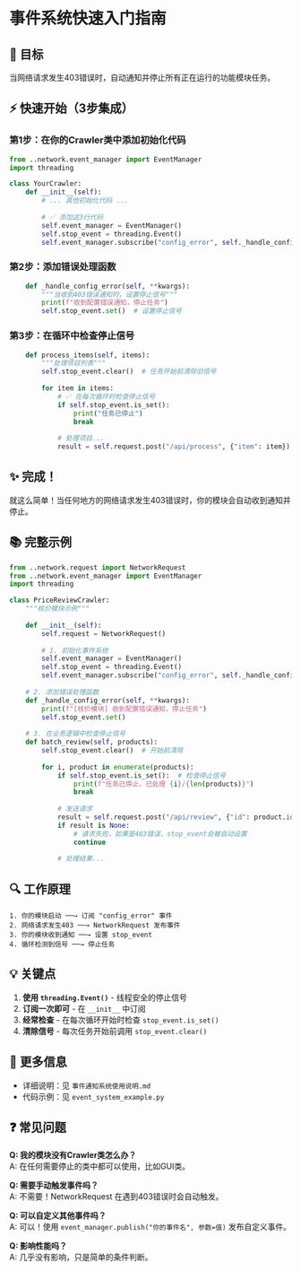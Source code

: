 # 事件系统快速入门指南

## 🎯 目标

当网络请求发生403错误时，自动通知并停止所有正在运行的功能模块任务。

## ⚡ 快速开始（3步集成）

### 第1步：在你的Crawler类中添加初始化代码

```python
from ..network.event_manager import EventManager
import threading

class YourCrawler:
    def __init__(self):
        # ... 其他初始化代码 ...
        
        # ✅ 添加这3行代码
        self.event_manager = EventManager()
        self.stop_event = threading.Event()
        self.event_manager.subscribe("config_error", self._handle_config_error)
```

### 第2步：添加错误处理函数

```python
    def _handle_config_error(self, **kwargs):
        """当收到403错误通知时，设置停止信号"""
        print(f"收到配置错误通知，停止任务")
        self.stop_event.set()  # 设置停止信号
```

### 第3步：在循环中检查停止信号

```python
    def process_items(self, items):
        """处理项目列表"""
        self.stop_event.clear()  # 任务开始前清除旧信号
        
        for item in items:
            # ✅ 在每次循环时检查停止信号
            if self.stop_event.is_set():
                print("任务已停止")
                break
            
            # 处理项目...
            result = self.request.post("/api/process", {"item": item})
```

## ✨ 完成！

就这么简单！当任何地方的网络请求发生403错误时，你的模块会自动收到通知并停止。

## 📚 完整示例

```python
from ..network.request import NetworkRequest
from ..network.event_manager import EventManager
import threading

class PriceReviewCrawler:
    """核价模块示例"""
    
    def __init__(self):
        self.request = NetworkRequest()
        
        # 1. 初始化事件系统
        self.event_manager = EventManager()
        self.stop_event = threading.Event()
        self.event_manager.subscribe("config_error", self._handle_config_error)
    
    # 2. 添加错误处理函数
    def _handle_config_error(self, **kwargs):
        print(f"[核价模块] 收到配置错误通知，停止任务")
        self.stop_event.set()
    
    # 3. 在业务逻辑中检查停止信号
    def batch_review(self, products):
        self.stop_event.clear()  # 开始前清除
        
        for i, product in enumerate(products):
            if self.stop_event.is_set():  # 检查停止信号
                print(f"任务已停止，已处理 {i}/{len(products)}")
                break
            
            # 发送请求
            result = self.request.post("/api/review", {"id": product.id})
            if result is None:
                # 请求失败，如果是403错误，stop_event会被自动设置
                continue
            
            # 处理结果...
```

## 🔍 工作原理

```
1. 你的模块启动 ──→ 订阅 "config_error" 事件
2. 网络请求发生403 ──→ NetworkRequest 发布事件
3. 你的模块收到通知 ──→ 设置 stop_event
4. 循环检测到信号 ──→ 停止任务
```

## 💡 关键点

1. **使用 `threading.Event()`** - 线程安全的停止信号
2. **订阅一次即可** - 在 `__init__` 中订阅
3. **经常检查** - 在每次循环开始时检查 `stop_event.is_set()`
4. **清除信号** - 每次任务开始前调用 `stop_event.clear()`

## 📖 更多信息

- 详细说明：见 `事件通知系统使用说明.md`
- 代码示例：见 `event_system_example.py`

## ❓ 常见问题

**Q: 我的模块没有Crawler类怎么办？**  
A: 在任何需要停止的类中都可以使用，比如GUI类。

**Q: 需要手动触发事件吗？**  
A: 不需要！NetworkRequest 在遇到403错误时会自动触发。

**Q: 可以自定义其他事件吗？**  
A: 可以！使用 `event_manager.publish("你的事件名", 参数=值)` 发布自定义事件。

**Q: 影响性能吗？**  
A: 几乎没有影响，只是简单的条件判断。

